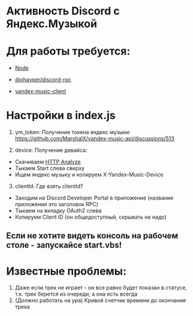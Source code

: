 # Активность Discord с Яндекс.Музыкой

# Для работы требуется:
- [Node](https://nodejs.org/en/)

- [@xhayper/discord-rpc](https://www.npmjs.com/package/@xhayper/discord-rpc)

- [yandex-music-client](https://www.npmjs.com/package/yandex-music-client)

# Настройки в index.js
1. ym_token:
Получение токена яндекс музыки: https://github.com/MarshalX/yandex-music-api/discussions/513

2. device:
Получение девайса:
- Скачиваем [HTTP Analyze](https://www.ieinspector.com/httpanalyzer/download.html)
- Тыкаем Start слева сверху
- Ищем яндекс музыку и копируем X-Yandex-Music-Device

3. clientId:
Где взять clientId?
- Заходим на Discord Developer Portal в приложение (название приложения это заголовок RPC)
- Тыкаем на вкладку OAuth2 слева
- Копируем Client ID (он общедоступный, скрывать не надо)

## Если не хотите видеть консоль на рабочем столе - запускайсе start.vbs! 

# Известные проблемы:
1. Даже если трек не играет - он все равно будет показан в статусе, т.к. трек берется из очереди, а она есть всегда
2. (Должно работать на ура) Кривой счетчик времени до окончания трека
